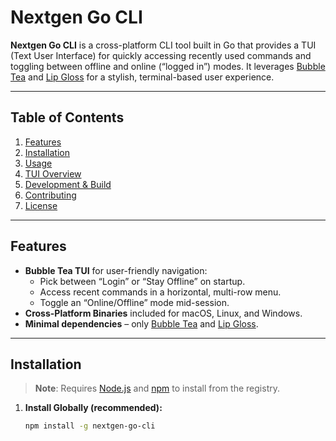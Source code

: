 # Nextgen Go CLI

**Nextgen Go CLI** is a cross-platform CLI tool built in Go that provides a TUI (Text User Interface) for quickly accessing recently used commands and toggling between offline and online (“logged in”) modes. It leverages [Bubble Tea](https://github.com/charmbracelet/bubbletea) and [Lip Gloss](https://github.com/charmbracelet/lipgloss) for a stylish, terminal-based user experience.

---

## Table of Contents

1. [Features](#features)  
2. [Installation](#installation)  
3. [Usage](#usage)  
4. [TUI Overview](#tui-overview)  
5. [Development & Build](#development--build)  
6. [Contributing](#contributing)  
7. [License](#license)

---

## Features

- **Bubble Tea TUI** for user-friendly navigation:
  - Pick between “Login” or “Stay Offline” on startup.
  - Access recent commands in a horizontal, multi-row menu.
  - Toggle an “Online/Offline” mode mid-session.
- **Cross-Platform Binaries** included for macOS, Linux, and Windows.
- **Minimal dependencies** – only [Bubble Tea](https://github.com/charmbracelet/bubbletea) and [Lip Gloss](https://github.com/charmbracelet/lipgloss).

---

## Installation

> **Note**: Requires [Node.js](https://nodejs.org/) and [npm](https://www.npmjs.com/) to install from the registry.

1. **Install Globally (recommended):**
   ```bash
   npm install -g nextgen-go-cli
